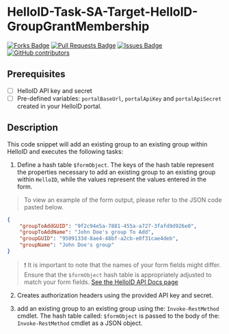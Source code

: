 # HelloID-Task-SA-Target-HelloID-GroupGrantMembership

<a href="https://github.com/Tools4everBV/HelloID-Task-SA-Target-HelloID-GroupGrantMembership/network/members"><img src="https://img.shields.io/github/forks/Tools4everBV/HelloID-Task-SA-Target-HelloID-GroupGrantMembership" alt="Forks Badge"/></a>
<a href="https://github.com/Tools4everBV/HelloID-Task-SA-Target-HelloID-GroupGrantMembership/pulls"><img src="https://img.shields.io/github/issues-pr/Tools4everBV/HelloID-Task-SA-Target-HelloID-GroupGrantMembership" alt="Pull Requests Badge"/></a>
<a href="https://github.com/Tools4everBV/HelloID-Task-SA-Target-HelloID-GroupGrantMembership/issues"><img src="https://img.shields.io/github/issues/Tools4everBV/HelloID-Task-SA-Target-HelloID-GroupGrantMembership" alt="Issues Badge"/></a>
<a href="https://github.com/Tools4everBV/HelloID-Task-SA-Target-HelloID-GroupGrantMembership/graphs/contributors"><img alt="GitHub contributors" src="https://img.shields.io/github/contributors/Tools4everBV/HelloID-Task-SA-Target-HelloID-GroupGrantMembership?color=2b9348"></a>

## Prerequisites
- [ ] HelloID API key and secret
- [ ] Pre-defined variables: `portalBaseUrl`, `portalApiKey` and `portalApiSecret` created in your HelloID portal.

## Description
This code snippet will add an existing group to an existing group within HelloID and executes the following tasks:

1. Define a hash table `$formObject`. The keys of the hash table represent the properties necessary to add an existing group to an existing group within `HelloID`, while the values represent the values entered in the form.

> To view an example of the form output, please refer to the JSON code pasted below.

```json
{
    "groupToAddGUID": "9f2c94e5a-7881-455a-a727-3fafd9d926e0",
    "groupToAddName": "John Doe's group To Add",
    "groupGUID": "9509133d-8ae4-48bf-a2cb-e0f31cae4deb",
    "groupName": "John Doe's group"
}
```

> :exclamation: It is important to note that the names of your form fields might differ. Ensure that the `$formObject` hash table is appropriately adjusted to match your form fields.
> [See the HelloID API Docs page](https://apidocs.helloid.com/docs/helloid/7ae11d9ebccc2-link-a-group-to-a-group)

2. Creates authorization headers using the provided API key and secret.

3. add an existing group to an existing group using the: `Invoke-RestMethod` cmdlet. The hash table called: `$formObject` is passed to the body of the: `Invoke-RestMethod` cmdlet as a JSON object.
